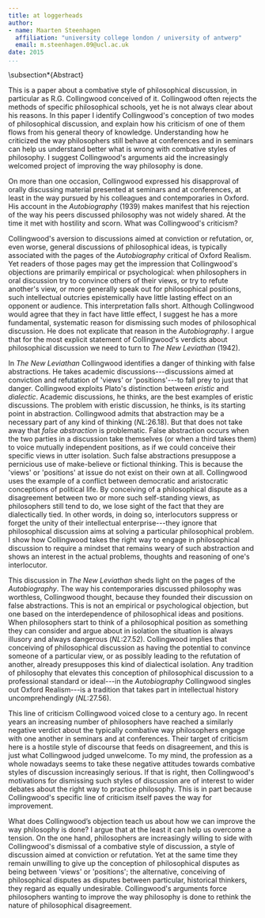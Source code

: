 ```yaml
---
title: at loggerheads
author:
- name: Maarten Steenhagen
  affiliation: "university college london / university of antwerp"
  email: m.steenhagen.09@ucl.ac.uk
date: 2015
...
```


\subsection*{Abstract}

This is a paper about a combative style of philosophical discussion, in particular as R.G. Collingwood conceived of it. Collingwood often rejects the methods of specific philosophical schools, yet he is not always clear about his reasons. In this paper I identify Collingwood's conception of two modes of philosophical discussion, and explain how his criticism of one of them flows from his general theory of knowledge. Understanding how he criticized the way philosophers still behave at conferences and in seminars can help us understand better what is wrong with combative styles of philosophy. I suggest Collingwood's arguments aid the increasingly welcomed project of improving the way philosophy is done.

On more than one occasion, Collingwood expressed his disapproval of orally discussing material presented at seminars and at conferences, at least in the way pursued by his colleagues and contemporaries in Oxford. His account in the _Autobiography_ (1939) makes manifest that his rejection of the way his peers discussed philosophy was not widely shared. At the time it met with hostility and scorn. What was Collingwood's criticism?

Collingwood's aversion to discussions aimed at conviction or refutation, or, even worse, general discussions of philosophical ideas, is typically associated with the pages of the _Autobiography_ critical of Oxford Realism. Yet readers of those pages may get the impression that Collingwood's objections are primarily empirical or psychological: when philosophers in oral discussion try to convince others of their views, or try to refute another's view, or more generally speak out for philosophical positions, such intellectual outcries epistemically have little lasting effect on an opponent or audience. This interpretation falls short. Although Collingwood would agree that they in fact have little effect, I suggest he has a more fundamental, systematic reason for dismissing such modes of philosophical discussion. He does not explicate that reason in the _Autobiography_. I argue that for the most explicit statement of Collingwood's verdicts about philosophical discussion we need to turn to _The New Leviathan_ (1942).

In _The New Leviathan_ Collingwood identifies a danger of thinking with false abstractions. He takes academic discussions---discussions aimed at conviction and refutation of 'views' or 'positions'---to fall prey to just that danger. Collingwood exploits Plato's distinction between _eristic_ and _dialectic_. Academic discussions, he thinks, are the best examples of eristic discussions. The problem with eristic discussion, he thinks, is its starting point in abstraction. Collingwood admits that abstraction may be a necessary part of any kind of thinking (_NL_:26.18). But that does not take away that _false abstraction_ is problematic. False abstraction occurs when the two parties in a discussion take themselves (or when a third takes them) to voice mutually independent positions, as if we could conceive their specific views in utter isolation. Such false abstractions presuppose a pernicious use of make-believe or fictional thinking. This is because the 'views' or 'positions' at issue do not exist on their own at all. Collingwood uses the example of a conflict between democratic and aristocratic conceptions of political life. By conceiving of a philosophical dispute as a disagreement between two or more such self-standing views, as philosophers still tend to do, we lose sight of the fact that they are dialectically tied. In other words, in doing so, interlocutors suppress or forget the unity of their intellectual enterprise---they ignore that philosophical discussion aims at solving a particular philosophical problem. I show how Collingwood takes the right way to engage in philosophical discussion to require a mindset that remains weary of such abstraction and shows an interest in the actual problems, thoughts and reasoning of one's interlocutor.

This discussion in _The New Leviathan_ sheds light on the pages of the _Autobiography_. The way his contemporaries discussed philosophy was worthless, Collingwood thought, because they founded their discussion on false abstractions. This is not an empirical or psychological objection, but one based on the interdependence of philosophical ideas and positions. When philosophers start to think of a philosophical position as something they can consider and argue about in isolation the situation is always illusory and always dangerous (_NL_:27.52). Collingwood implies that conceiving of philosophical discussion as having the potential to convince someone of a particular view, or as possibly leading to the refutation of another, already presupposes this kind of dialectical isolation. Any tradition of philosophy that elevates this conception of philosophical discussion to a professional standard or ideal---in the _Autobiography_ Collingwood singles out Oxford Realism---is a tradition that takes part in intellectual history uncomprehendingly (_NL_:27.56).

This line of criticism Collingwood voiced close to a century ago. In recent years an increasing number of philosophers have reached a similarly negative verdict about the typically combative way philosophers engage with one another in seminars and at conferences. Their target of criticism here is a hostile style of discourse that feeds on disagreement, and this is just what Collingwood judged unwelcome. To my mind, the profession as a whole nowadays seems to take these negative attitudes towards combative styles of discussion  increasingly serious. If that is right, then Collingwood's motivations for dismissing such styles of discussion are of interest to wider debates about the right way to practice philosophy. This is in part because Collingwood's specific line of criticism itself paves the way for improvement.

What does Collingwood’s objection teach us about how we can improve the way philosophy is done? I argue that at the least it can help us overcome a tension. On the one hand, philosophers are increasingly willing to side with Collingwood's dismissal of a combative style of discussion, a style of discussion aimed at conviction or refutation. Yet at the same time they remain unwilling to give up the conception of philosophical disputes as being between 'views' or 'positions'; the alternative, conceiving of philosophical disputes as disputes between particular, historical thinkers, they regard as equally undesirable. Collingwood's arguments force philosophers wanting to improve the way philosophy is done to rethink the nature of philosophical disagreement.
